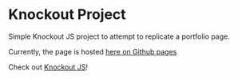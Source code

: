 # Knockout Project

Simple Knockout JS project to attempt to replicate a portfolio page.

Currently, the page is hosted [here on Github pages](https://vidalatan.github.io/KnockOut-Demo/)

Check out [Knockout JS](https://knockoutjs.com/)!
